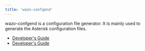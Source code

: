 ```yaml
---
title: 'wazo-confgend'
---
```


wazo-confgend is a configuration file generator. It is mainly used to generate the Asterisk
configuration files.

- [Developer's Guide](/uc-doc/system/wazo-confgend/introduction)
- [Developer's Guide](/uc-doc/system/wazo-confgend/developer)
